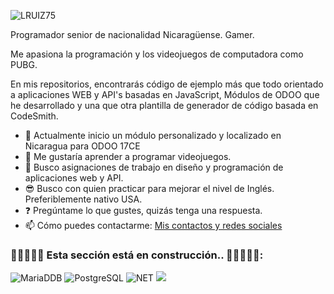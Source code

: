![LRUIZ75](https://media.licdn.com/dms/image/v2/C4D16AQGFAddvtzwLEw/profile-displaybackgroundimage-shrink_350_1400/profile-displaybackgroundimage-shrink_350_1400/0/1589441419311?e=1732752000&v=beta&t=Tsa1b9UdhEPYpEnkcttyOjAK0X1aWyeVGRrRGmf5I0o)

Programador senior de nacionalidad Nicaragüense.
Gamer.

Me apasiona la programación y los videojuegos de computadora como PUBG.

En mis repositorios, encontrarás código de ejemplo más que todo orientado a aplicaciones WEB y API's basadas en JavaScript, Módulos de ODOO que he desarrollado y una que otra plantilla de generador de código basada en CodeSmith.

- 🔭 Actualmente inicio un módulo personalizado y localizado en Nicaragua para ODOO 17CE 
- 🌱 Me gustaría aprender a programar videojuegos.
- 👯 Busco asignaciones de trabajo en diseño y programación de aplicaciones web y API.  
- 😎 Busco con quien practicar para mejorar el nivel de Inglés. Preferiblemente nativo USA.
- ❓ Pregúntame lo que gustes, quizás tenga una respuesta.
- 📫 Cómo puedes contactarme: [Mis contactos y redes sociales](https://linktr.ee/MRDEVEX)

### 🚧🚧🚧🚧🚧 Esta sección está en construcción.. 🚧🚧🚧🚧🚧: ###

 ![MariaDDB](https://img.shields.io/badge/MariaDB-003545?style=for-the-badge&logo=mariadb&logoColor=white) ![PostgreSQL](https://img.shields.io/badge/PostgreSQL-316192?style=for-the-badge&logo=postgresql&logoColor=white) ![NET](https://img.shields.io/badge/.NET-512BD4?style=for-the-badge&logo=dotnet&logoColor=white) ![](https://img.shields.io/badge/AngularJS-E23237?style=for-the-badge&logo=angularjs&logoColor=white)

